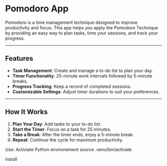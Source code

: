 # Pomodoro App

Pomodoro is a time management technique designed to improve productivity and focus. This app helps you apply the Pomodoro Technique by providing an easy way to plan tasks, time your sessions, and track your progress.

---

## **Features**
- **Task Management**: Create and manage a to-do list to plan your day.
- **Timer Functionality**: 25-minute work intervals followed by 5-minute breaks.
- **Progress Tracking**: Keep a record of completed sessions.
- **Customizable Settings**: Adjust timer durations to suit your preferences.

---

## **How It Works**
1. **Plan Your Day**: Add tasks to your to-do list.
2. **Start the Timer**: Focus on a task for 25 minutes.
3. **Take a Break**: After the timer ends, enjoy a 5-minute break.
4. **Repeat**: Continue the cycle for maximum productivity.

Use:
Activiate Python environement
source .venv/bin/activate

install